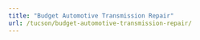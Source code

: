 ```yaml
---
title: "Budget Automotive Transmission Repair"
url: /tucson/budget-automotive-transmission-repair/
---
```

